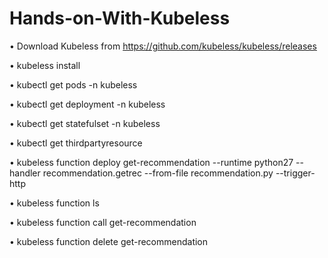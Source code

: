 # Hands-on-With-Kubeless



•	Download Kubeless from https://github.com/kubeless/kubeless/releases

•	kubeless install

•	kubectl get pods -n kubeless

•	kubectl get deployment -n kubeless

•	kubectl get statefulset -n kubeless

•	kubectl get thirdpartyresource 

•	kubeless function deploy get-recommendation --runtime python27 --handler recommendation.getrec --from-file recommendation.py --trigger-http

•	kubeless function ls

•	kubeless function call get-recommendation

•	kubeless function delete get-recommendation
